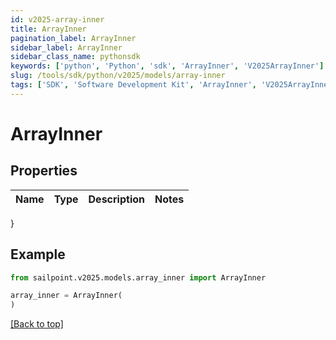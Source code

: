 ```yaml
---
id: v2025-array-inner
title: ArrayInner
pagination_label: ArrayInner
sidebar_label: ArrayInner
sidebar_class_name: pythonsdk
keywords: ['python', 'Python', 'sdk', 'ArrayInner', 'V2025ArrayInner'] 
slug: /tools/sdk/python/v2025/models/array-inner
tags: ['SDK', 'Software Development Kit', 'ArrayInner', 'V2025ArrayInner']
---
```


# ArrayInner


## Properties

Name | Type | Description | Notes
------------ | ------------- | ------------- | -------------
}

## Example

```python
from sailpoint.v2025.models.array_inner import ArrayInner

array_inner = ArrayInner(
)

```
[[Back to top]](#) 

